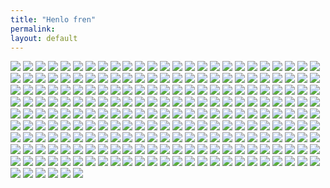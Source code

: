 ```yaml
---
title: "Henlo fren"
permalink: 
layout: default 
---
```

![](apu/0.png)
![](apu/3d.png)
![](apu/absolutelycursed.jpg)
![](apu/adventure.jpg)
![](apu/alien.jpg)
![](apu/alligator.jpg)
![](apu/angrysleep.png)
![](apu/animals.png)
![](apu/animegf.jpeg)
![](apu/apu-and-boomer.png)
![](apu/apuapple.png)
![](apu/apuinabox.jpg)
![](apu/apuson.jpg)
![](apu/aputruck.png)
![](apu/arrows.jpg)
![](apu/aviator.jpg)
![](apu/baby.png)
![](apu/backouchy.png)
![](apu/based.jpg)
![](apu/beathtime.jpg)
![](apu/bed.png)
![](apu/bedroom.png)
![](apu/bedtime.png)
![](apu/beer.jpeg)
![](apu/behindcurtains.jpg)
![](apu/bignose.jpg)
![](apu/bike.png)
![](apu/bluescluez.jpg)
![](apu/blushing.jpg)
![](apu/blush.jpg)
![](apu/boomeradventures.jpg)
![](apu/bowlcut.jpg)
![](apu/bra.png)
![](apu/brokenapu.jpg)
![](apu/bugfixing.jpg)
![](apu/bully.jpg)
![](apu/businessman.png)
![](apu/bustywamen.jpg)
![](apu/calculations.png)
![](apu/candlebath.jpg)
![](apu/cantsleepohnyo.jpg)
![](apu/caprisun.png)
![](apu/cars.jpg)
![](apu/carsmoke.jpg)
![](apu/cerealapu.jpg)
![](apu/chad.png)
![](apu/chef.png)
![](apu/chicken.png)
![](apu/chillvibes.jpg)
![](apu/christmas.jpg)
![](apu/classiccar.jpg)
![](apu/cleaningoutside.jpg)
![](apu/coldfren.jpg)
![](apu/comfychristmas.png)
![](apu/computertroubles.jpg)
![](apu/convertible.jpg)
![](apu/cookiesad.jpg)
![](apu/coolshades.png)
![](apu/cozy.jpeg)
![](apu/cozy.jpg)
![](apu/crown.png)
![](apu/crt.jpg)
![](apu/cruising.jpg)
![](apu/cry2.jpg)
![](apu/crying.png)
![](apu/cutecat.png)
![](apu/cutehatlol.jpg)
![](apu/cutepj.png)
![](apu/cyberpunk.jpg)
![](apu/dagang.jpg)
![](apu/dank.jpg)
![](apu/darkness.jpg)
![](apu/deadfren.png)
![](apu/delibryboi.jpg)
![](apu/depressed.png)
![](apu/desksmash.jpg)
![](apu/devil.jpg)
![](apu/diamonds.png)
![](apu/doctor.png)
![](apu/doom.jpg)
![](apu/draw.jpg)
![](apu/dripapu.png)
![](apu/drums.jpg)
![](apu/duck.jpg)
![](apu/elephant.jpg)
![](apu/experiment.jpg)
![](apu/eyepatch.jpg)
![](apu/eyes.png)
![](apu/farm.jpg)
![](apu/female2.jpg)
![](apu/female.png)
![](apu/fence.jpg)
![](apu/fishbowl.jpg)
![](apu/fishing.jpg)
![](apu/flipoff.png)
![](apu/floaty.jpg)
![](apu/forklift.jpg)
![](apu/franken.png)
![](apu/fridge.jpg)
![](apu/german.png)
![](apu/getback.png)
![](apu/ghost.png)
![](apu/give.png)
![](apu/gladiators.jpg)
![](apu/glad.jpg)
![](apu/glasses.jpg)
![](apu/gnarly.jpg)
![](apu/goingdark.jpg)
![](apu/graduate.png)
![](apu/grills.jpg)
![](apu/guitar.jpg)
![](apu/hackermans.jpeg)
![](apu/happyandcomfy.png)
![](apu/happymeal.jpg)
![](apu/holyapu.png)
![](apu/holyknight.jpg)
![](apu/hoodie.png)
![](apu/howtododis.jpg)
![](apu/hug.png)
![](apu/idk.jpeg)
![](apu/indawoods.png)
![](apu/injection.jpg)
![](apu/inthought.jpg)
![](apu/isthisevenapu.png)
![](apu/itstimeto.jpg)
![](apu/jacked.png)
![](apu/jew.png)
![](apu/joker.png)
![](apu/kawaii.jpg)
![](apu/kids.jpg)
![](apu/krikey.png)
![](apu/lilrascal.png)
![](apu/link.jpg)
![](apu/lost.jpg)
![](apu/love.jpg)
![](apu/mafs.jpg)
![](apu/meal.jpg)
![](apu/meme.png)
![](apu/milk.png)
![](apu/mj.png)
![](apu/money.png)
![](apu/mrbean.png)
![](apu/music.png)
![](apu/mutation.jpg)
![](apu/na.png)
![](apu/needafren.jpg)
![](apu/neetroom.jpg)
![](apu/nerd.png)
![](apu/nerdum.png)
![](apu/notimeforwamen.jpg)
![](apu/nutella.jpg)
![](apu/nya.jpg)
![](apu/ohnyo.jpg)
![](apu/oldfren.jpg)
![](apu/onlyfrens.jpg)
![](apu/onlyfrenszone.jpg)
![](apu/oreos.png)
![](apu/pain.png)
![](apu/party.png)
![](apu/pasta_time.jpg)
![](apu/peanutbrain.png)
![](apu/pepe.png)
![](apu/pixel.png)
![](apu/pizzaandpc.jpg)
![](apu/pizzaman.jpg)
![](apu/pizza.png)
![](apu/playing.jpg)
![](apu/police.jpg)
![](apu/police.png)
![](apu/prettysunset.jpg)
![](apu/proveit.jpg)
![](apu/racers.jpg)
![](apu/redpills.jpg)
![](apu/rejectwamen.jpg)
![](apu/riveraccident.png)
![](apu/rocket.png)
![](apu/roots.jpg)
![](apu/sadboibedtime.jpg)
![](apu/sadcrown.png)
![](apu/samurai.jpg)
![](apu/scawy.png)
![](apu/shootingstar.jpg)
![](apu/shotgun.jpg)
![](apu/showertime.jpg)
![](apu/shrooms.jpg)
![](apu/singer.jpg)
![](apu/sleeptime.png)
![](apu/smoking.png)
![](apu/snowball.png)
![](apu/snowtimewithfren.jpg)
![](apu/soviet.png)
![](apu/spaghetti.jpg)
![](apu/spain.png)
![](apu/squint.png)
![](apu/stare.jpeg)
![](apu/stoner.png)
![](apu/stonks.png)
![](apu/suntime.jpg)
![](apu/supaapu.jpg)
![](apu/supahammer.jpg)
![](apu/tadpoleapu.jpg)
![](apu/teethbrush.jpg)
![](apu/tendiesyay.jpg)
![](apu/thesheets.jpg)
![](apu/thinking.png)
![](apu/thumbsup.png)
![](apu/tinkerbell.png)
![](apu/toaser.png)
![](apu/toiletpaper.jpg)
![](apu/truckdriver.jpg)
![](apu/ufc.jpg)
![](apu/um.jpg)
![](apu/umnoidea.jpg)
![](apu/um.png)
![](apu/veteran.jpg)
![](apu/violin.png)
![](apu/virtualfrens.jpg)
![](apu/waffle.jpg)
![](apu/waifus.png)
![](apu/washing.png)
![](apu/water.png)
![](apu/watisdis.png)
![](apu/wat.jpg)
![](apu/weeee.jpg)
![](apu/westernchoice.jpg)
![](apu/whatdafuq.jpg)
![](apu/whatswrong.jpg)
![](apu/whatthefuckisthis.jpg)
![](apu/wheeee.png)
![](apu/womb.jpg)
![](apu/yoda.jpg)

